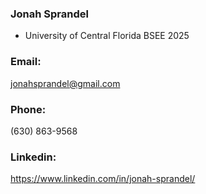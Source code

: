<!--
**jjsprandel/jjsprandel** is a ✨ _special_ ✨ repository because its `README.md` (this file) appears on your GitHub profile.

Here are some ideas to get you started:

- 🔭 I’m currently working on ...
- 🌱 I’m currently learning ...
- 👯 I’m looking to collaborate on ...
- 🤔 I’m looking for help with ...
- 💬 Ask me about ...
- 📫 How to reach me: ...
- 😄 Pronouns: ...
- ⚡ Fun fact: ...
-->

### Jonah Sprandel
- University of Central Florida BSEE 2025

### Email:
jonahsprandel@gmail.com

### Phone:
(630) 863-9568

### Linkedin:
https://www.linkedin.com/in/jonah-sprandel/
